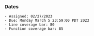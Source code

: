 ### Dates

    - Assigned: 02/27/2023
    - Due: Monday March 5 23:59:00 PDT 2023
    - Line coverage bar: 80
    - Function coverage bar: 85
